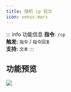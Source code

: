 ```yaml
---
title: 随机 cp 短文
icon: venus-mars
---
```


::: info 功能信息
**指令**: `/cp`  
**触发:** `指令` / `指令回复`   
**支持:** `文本`
<Badge text="指令映射✅"/> <Badge text="REPL模式❎"/>
:::

## 功能预览

![](https://img.155155155.xyz/i/2024/03/660913c1163c9.webp)
